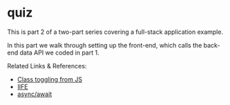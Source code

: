 # quiz

This is part 2 of a two-part series covering a full-stack application example.

In this part we walk through setting up the front-end, which calls the back-end data API we coded in part 1.

Related Links & References:

- [Class toggling from JS](https://dommagnifi.co/2016-05-16-basic-class-toggle-with-vanilla-js/)
- [IIFE](https://developer.mozilla.org/en-US/docs/Glossary/IIFE)
- [async/await](https://dev.to/shoupn/javascript-fetch-api-and-using-asyncawait-47mp)



